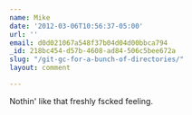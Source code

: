 ```yaml
---
name: Mike
date: '2012-03-06T10:56:37-05:00'
url: ''
email: d0d021067a548f37b04d04d00bbca794
_id: 218bc454-d57b-4608-ad84-506c5bee672a
slug: "/git-gc-for-a-bunch-of-directories/"
layout: comment

---
```


Nothin' like that freshly fscked feeling.

